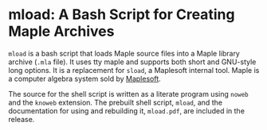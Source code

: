 <!--*- markdown -*-->
mload: A Bash Script for Creating Maple Archives
================================================

`mload` is a bash script that loads Maple source files into a Maple
library archive (`.mla` file).  It uses tty maple and supports both
short and GNU-style long options.  It is a replacement for `sload`, a
Maplesoft internal tool.  Maple is a computer algebra system sold by
[Maplesoft](http://www.maplesoft.com/).

The source for the shell script is written as a literate program using
`noweb` and the `knoweb` extension.  The prebuilt shell script,
`mload`, and the documentation for using and rebuilding it,
`mload.pdf`, are included in the release.
